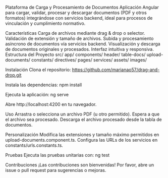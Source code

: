 Plataforma de Carga y Procesamiento de Documentos
Aplicación Angular para cargar, validar, procesar y descargar documentos (PDF y otros formatos) integrándose con servicios backend, ideal para procesos de vinculación y cumplimiento normativo.

Características
  Carga de archivos mediante drag & drop o selector.
  Validación de extensión y tamaño de archivos.
  Subida y procesamiento asíncrono de documentos vía servicios backend.
  Visualización y descarga de documentos originales y procesados.
  Interfaz intuitiva y responsiva.
  Estructura del Proyecto
    src/
      app/
        components/
          header/
          table-docs/
          upload-documents/
        constants/
        directives/
        pages/
        services/
      assets/
        images/
        
Instalación
Clona el repositorio:
  https://github.com/marianao57/drag-and-drop.git
  
Instala las dependencias:
  npm install
  
Ejecuta la aplicación:
  ng serve 
  
Abre http://localhost:4200 en tu navegador.

Uso
  Arrastra o selecciona un archivo PDF (u otro permitido).
  Espera a que el archivo sea procesado.
  Descarga el archivo procesado desde la tabla de documentos.
  
Personalización
  Modifica las extensiones y tamaño máximo permitidos en upload-documents.component.ts.
  Configura las URLs de los servicios en constants/urls.constants.ts.
  
Pruebas
  Ejecuta las pruebas unitarias con: ng test

Contribuciones
  ¡Las contribuciones son bienvenidas! Por favor, abre un issue o pull request para sugerencias o mejoras.
